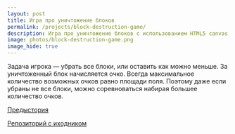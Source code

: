 ```yaml
---
layout: post
title: Игра про уничтожение блоков
permalink: /projects/block-destruction-game/
description: Игра про уничтожение блоков с использованием HTML5 canvas
image: photos/block-destruction-game.png
image_hide: true
---
```


Задача игрока &mdash; убрать все блоки, или оставить как можно меньше. За уничтоженный блок начисляется очко. Всегда максимальное количество возможных очков равно площади поля. Поэтому даже если убраны не все блоки, можно соревноваться набирая большее количество очков.

[Предыстория](https://mikhail-yudin.ru/frontend/html5-canvas-block-destruction-game/)

[Репозиторий с иходником](https://github.com/fagcinsk/block-destruction-game)

<style>canvas{outline:1px solid #ccc; background-color: #eee}.game-wrapper{text-align:center}</style>
<div class="game-wrapper">
<canvas id="cv" width="300" height="400"></canvas>
</div>
<script>
	//user utils
	function Point(x,y){this.x=x; this.y=y;}
	
	function p2ij(p){
        with(Math) return {i:floor((cv.height-p.y)/bs),j:floor(p.x/bs)};
    }

    function p2c(p){
        var ij=p2ij(p);
        if(ij.i<0||ij.j<0||ij.i>=height||ij.j>=width||!arr[ij.i][ij.j])return -1;
        return arr[ij.i][ij.j].color;
    }

    function c2p(row,col){
        return new Point(col*bs,cv.height-row*bs-bs);
    }
	
	//addition for canvas
    if(!window.requestAnimationFrame){
        window.requestAnimationFrame=(function(){
            return window.webkitRequestAnimationFrame ||
                window.mozRequestAnimationFrame ||
                window.oRequestAnimationFrame ||
                window.msRequestAnimationFrame ||
                function(cb,el){
                    window.setTimeout(cb,1000/60);
                };
        } )();
    }

	var CanvasBuffer=function(w,h){
		this.cv=document.createElement('canvas');
		this.cv.width=w;
		this.cv.height=h;
		this.ct=this.cv.getContext('2d');
		this.clear=function(other){
			if(!other)this.ct.clearRect(0,0,cv.width,cv.height);
			else this.cv.width=this.cv.width;
		};
		this.render=function(ct,x,y){
			ct.drawImage(this.cv,x,y);
		};
	};
	
    var cv=document.getElementById('cv'),
		ct=cv.getContext('2d'),
		cb=new CanvasBuffer(cv.width,cv.height);

    ct.textBaseline='top';
    ct.font='11px Arial';
	
    cb.ct.textBaseline='top';
    cb.ct.font='11px Arial';

	//vars
	var bs=15,
		colors=4,
		colorsArr=[
			'lightblue', 
			'rgb(120,150,170)', 
			'rgb(120,170,150)',
			'pink',
			'gray',
		],
		height=Math.round((cv.height-50)/bs),width=Math.round(cv.width/bs),moves='',
		totalBlocks=0,
		mouse=new Point(0,0),
		arr=[],
		todel=[],
		changes={},
		score=0;
		
	var filled=height;
	
	function fixChange(i,j){
		if(!changes[i]) changes[i]=[];
		if(changes[i].indexOf(j)==-1)changes[i].push(j);
	}
	
	function clearChanges(){changes={};}
	function changeAll(){
		arr.iterate(fixChange);
	}
	
	function changesGetLRM(){
		var left=width,right=0,bottom=height,cur;
		with(Math){
			for(var k in changes){
				bottom=min(bottom,k);
				for(var t in changes[k]){
					cur=changes[k][t];
					left=min(left,cur);
					right=max(right,cur);
				}
			}
		}
		return {l:left,r:right,m:bottom};
	}
	
    arr.iterate=function(f,skipEmpty){
        for(var row=0; row<arr.length; row++){
            for(var col=0; col<arr[row].length; col++){
				if(skipEmpty && !arr[row][col])continue;
                if(f(row,col,arr[row][col])) return;
            }
        }
    };
	
	arr.appendLine=function(bottom){
		if(arr[height-1])for(var i=0;i<width;i++)if(arr[height-1][i])return 0;
		if(bottom)arr.pop();
		for(var j=0, line=[]; j<width; j++){
			fixChange(height-1,j);
            with(Math)line.push({color:round(random()*(colors-1))});
        }
        if(bottom){
			arr.unshift(line);
		}
		else arr.push(line);
		totalBlocks+=width;
		return 1;
	}
	
    for(var i=0; i<height; i++){
        if(i<filled)arr.appendLine();
		else{
			for(var j=0, line=[]; j<width; j++) line.push(undefined);
			arr.push(line);
		}
    }

    function del(color,i,j){
        if(i<0||j<0||i>=height||j>=width||!arr[i][j])return;
        if(arr[i][j].todel || arr[i][j].color!==color)return;
        arr[i][j].todel=true;
		todel.push({i:i,j:j});
        del(color,i-1,j);
        del(color,i,j-1);
        del(color,i+1,j);
        del(color,i,j+1);
    }
	
	function anyMoves(){
		moves=false;
		arr.iterate(function(i,j,current){
			todel=[];
			del(current.color,i,j);
			resetStates();
			if(todel.length>2){ moves=true; return true; }
		},true);
	}

    function deleteItems(mouse){
		var c,ij,count;
		c=p2c(mouse);
        if(c===-1)return;
        ij=p2ij(mouse);
		todel=[];
        del(c,ij.i,ij.j);
        if(todel.length<3){ resetStates(); return; }
		count=todel.length;
        for(var i=0;i<todel.length;i++){ delete arr[todel[i].i][todel[i].j]; fixChange(todel[i].i,todel[i].j); }
		return count;
    }
	
	function fall(){
		//move down
		var lr=changesGetLRM();
		
		console.time('down');
		var pos;
        arr.iterate(function(i,j,el){
			if(j<lr.l||j>lr.r||i<lr.m)return;
            if(el)return;
            pos=i;
			for(var t=i+1;t<height;t++){
				if(arr[pos][j] || !arr[t][j])continue;
				arr[pos][j]=arr[t][j];
				fixChange(pos,j);
				fixChange(t,j);
				delete arr[t][j];
				break;
			}
        });
		console.timeEnd('down');

        //if gaps
		console.time('gaps');
		//if gaps
        for(var col=lr.l;col<width;col++){
            if(arr[0][col])continue; //no gap
            for(var ccol=col+1;ccol<width;ccol++){
                if(!arr[0][ccol])continue;
                //not empty, move
                for(var i=0;i<height;i++){
                    if(!arr[i][ccol])break; //if on top
                    arr[i][col]=arr[i][ccol];
					fixChange(i,col);
					fixChange(i,ccol);
                    delete arr[i][ccol];
                }
                break;
            }
        }

		console.timeEnd('gaps');
	}

    function resetStates(){
		for(var i=0;i<todel.length;i++)arr[todel[i].i][todel[i].j].todel=false;
    }

	function update(){
		//cb.clear();
		var group=[];
		for(var i=0;i<colors;i++)group.push([]);
		
		for(var k in changes){ 
			for(var t in changes[k]){
				var row=k,col=changes[k][t];
				var el=arr[row][col];
				var p=c2p(row,col);
				if(!el){cb.ct.clearRect(p.x,p.y,bs,bs); continue;}
				group[el.color].push(p);
			}
		}
		
		for(var i=0;i<colors;i++){
			cb.ct.fillStyle=colorsArr[i];
			cb.ct.beginPath();
			for(var j=0;j<group[i].length;j++){
				cb.ct.rect(group[i][j].x,group[i][j].y,bs,bs);
			}
			cb.ct.fill();
		}
		
		cb.ct.fillStyle='#000';
		cb.ct.clearRect(0,0,150,20);
		cb.ct.fillText('Blocks: '+totalBlocks,0,0);
		cb.ct.fillText('Moves: '+moves,80,0);
		clearChanges();
	}
	
    cv.onmouseup=function(e){
		console.clear();
        mouse=new Point(e.pageX-this.offsetLeft, e.pageY-this.offsetTop);
		
		//console.time('delete');
		var cnt=deleteItems(mouse);
		
		if(cnt){
			totalBlocks-=cnt;
			score+=cnt;
		}
		//console.timeEnd('delete');
		//console.time('fall');
		fall();
		//console.timeEnd('fall');
		//console.time('anymoves');
		anyMoves();
		//console.timeEnd('anymoves');
		//console.time('update');
		update();
		//console.timeEnd('update');
    };
/*
	var level=1;
	var tmr=setTimeout(pushIt,2000);
	
	function pushIt(){
		if(!arr.appendLine(true)){ //gameover
			clearInterval(tmr);
			alert('GAME OVER. Your score: '+score);
			return;
		}
		tmr=setTimeout(pushIt,3000-level++*10);
		changeAll();
		anyMoves();
		update();
	}
	*/
	var ttd=false;
    var draw=function(){
        requestAnimationFrame(draw,cv);
        ct.clearRect(0,0,cv.width,cv.height);
        cb.render(ct,0,0);
    };
	
	changeAll();
	update();
    draw();
</script>
